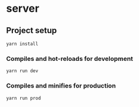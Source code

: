 # server

## Project setup
```
yarn install
```

### Compiles and hot-reloads for development
```
yarn run dev
```

### Compiles and minifies for production
```
yarn run prod
```
